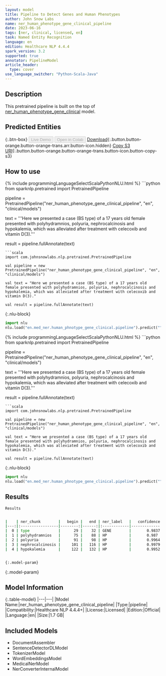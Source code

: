 ```yaml
---
layout: model
title: Pipeline to Detect Genes and Human Phenotypes
author: John Snow Labs
name: ner_human_phenotype_gene_clinical_pipeline
date: 2023-06-16
tags: [ner, clinical, licensed, en]
task: Named Entity Recognition
language: en
edition: Healthcare NLP 4.4.4
spark_version: 3.2
supported: true
annotator: PipelineModel
article_header:
  type: cover
use_language_switcher: "Python-Scala-Java"
---
```


## Description

This pretrained pipeline is built on the top of [ner_human_phenotype_gene_clinical](https://nlp.johnsnowlabs.com/2021/03/31/ner_human_phenotype_gene_clinical_en.html) model.

## Predicted Entities



{:.btn-box}
<button class="button button-orange" disabled>Live Demo</button>
<button class="button button-orange" disabled>Open in Colab</button>
[Download](https://s3.amazonaws.com/auxdata.johnsnowlabs.com/clinical/models/ner_human_phenotype_gene_clinical_pipeline_en_4.4.4_3.2_1686950406834.zip){:.button.button-orange.button-orange-trans.arr.button-icon.hidden}
[Copy S3 URI](s3://auxdata.johnsnowlabs.com/clinical/models/ner_human_phenotype_gene_clinical_pipeline_en_4.4.4_3.2_1686950406834.zip){:.button.button-orange.button-orange-trans.button-icon.button-copy-s3}

## How to use

<div class="tabs-box" markdown="1">
{% include programmingLanguageSelectScalaPythonNLU.html %}
```python
from sparknlp.pretrained import PretrainedPipeline

pipeline = PretrainedPipeline("ner_human_phenotype_gene_clinical_pipeline", "en", "clinical/models")

text = '''Here we presented a case (BS type) of a 17 years old female presented with polyhydramnios, polyuria, nephrocalcinosis and hypokalemia, which was alleviated after treatment with celecoxib and vitamin D(3).'''

result = pipeline.fullAnnotate(text)
```
```scala
import com.johnsnowlabs.nlp.pretrained.PretrainedPipeline

val pipeline = new PretrainedPipeline("ner_human_phenotype_gene_clinical_pipeline", "en", "clinical/models")

val text = "Here we presented a case (BS type) of a 17 years old female presented with polyhydramnios, polyuria, nephrocalcinosis and hypokalemia, which was alleviated after treatment with celecoxib and vitamin D(3)."

val result = pipeline.fullAnnotate(text)
```


{:.nlu-block}
```python
import nlu
nlu.load("en.med_ner.human_phnotype_gene_clinical.pipeline").predict("""Here we presented a case (BS type) of a 17 years old female presented with polyhydramnios, polyuria, nephrocalcinosis and hypokalemia, which was alleviated after treatment with celecoxib and vitamin D(3).""")
```

</div>

<div class="tabs-box" markdown="1">
{% include programmingLanguageSelectScalaPythonNLU.html %}
```python
from sparknlp.pretrained import PretrainedPipeline

pipeline = PretrainedPipeline("ner_human_phenotype_gene_clinical_pipeline", "en", "clinical/models")

text = '''Here we presented a case (BS type) of a 17 years old female presented with polyhydramnios, polyuria, nephrocalcinosis and hypokalemia, which was alleviated after treatment with celecoxib and vitamin D(3).'''

result = pipeline.fullAnnotate(text)
```
```scala
import com.johnsnowlabs.nlp.pretrained.PretrainedPipeline

val pipeline = new PretrainedPipeline("ner_human_phenotype_gene_clinical_pipeline", "en", "clinical/models")

val text = "Here we presented a case (BS type) of a 17 years old female presented with polyhydramnios, polyuria, nephrocalcinosis and hypokalemia, which was alleviated after treatment with celecoxib and vitamin D(3)."

val result = pipeline.fullAnnotate(text)
```

{:.nlu-block}
```python
import nlu
nlu.load("en.med_ner.human_phnotype_gene_clinical.pipeline").predict("""Here we presented a case (BS type) of a 17 years old female presented with polyhydramnios, polyuria, nephrocalcinosis and hypokalemia, which was alleviated after treatment with celecoxib and vitamin D(3).""")
```
</div>

## Results

```bash
Results


|    | ner_chunk        |   begin |   end | ner_label   |   confidence |
|---:|:-----------------|--------:|------:|:------------|-------------:|
|  0 | type             |      29 |    32 | GENE        |       0.9837 |
|  1 | polyhydramnios   |      75 |    88 | HP          |       0.987  |
|  2 | polyuria         |      91 |    98 | HP          |       0.9964 |
|  3 | nephrocalcinosis |     101 |   116 | HP          |       0.9979 |
|  4 | hypokalemia      |     122 |   132 | HP          |       0.9952 |


{:.model-param}
```

{:.model-param}
## Model Information

{:.table-model}
|---|---|
|Model Name:|ner_human_phenotype_gene_clinical_pipeline|
|Type:|pipeline|
|Compatibility:|Healthcare NLP 4.4.4+|
|License:|Licensed|
|Edition:|Official|
|Language:|en|
|Size:|1.7 GB|

## Included Models

- DocumentAssembler
- SentenceDetectorDLModel
- TokenizerModel
- WordEmbeddingsModel
- MedicalNerModel
- NerConverterInternalModel